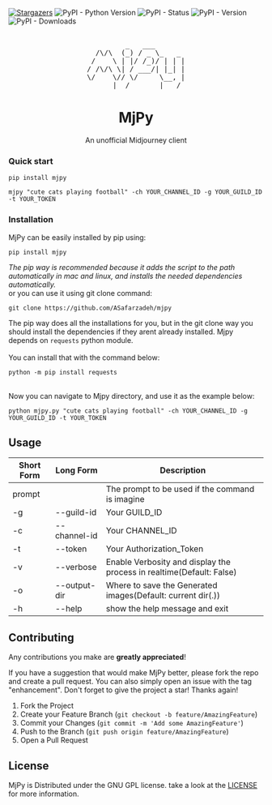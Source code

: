 [![Stargazers][stars-shield]][stars-url]
![PyPI - Python Version](https://img.shields.io/pypi/pyversions/mjpy?style=for-the-badge)
![PyPI - Status](https://img.shields.io/pypi/status/mjpy?style=for-the-badge)
![PyPI - Version](https://img.shields.io/pypi/v/mjpy?style=for-the-badge)
![PyPI - Downloads](https://img.shields.io/pypi/dm/mjpy?style=for-the-badge)
<br>


<div align="center">
<pre>                                                                                              
         _   ___       
  /\/\  (_) / _ \_   _ 
 /    \ | |/ /_)/ | | |
/ /\/\ \| / ___/| |_| |
\/    \// \/     \__, |
      |__/       |___/ </pre>
  <h1 align="center">MjPy</h1>

  <p align="center">
    An unofficial Midjourney client</a>
    <br>
  </p>
</div>



### Quick start
```
pip install mjpy
```
```
mjpy "cute cats playing football" -ch YOUR_CHANNEL_ID -g YOUR_GUILD_ID -t YOUR_TOKEN
```

### Installation

MjPy can be easily installed by pip using:
```
pip install mjpy
```
*The pip way is recommended because it adds the script to the path automatically in mac and linux, and installs the needed dependencies automatically.*
<br>
or you can use it using git clone command:

```
git clone https://github.com/ASafarzadeh/mjpy
```
The pip way does all the installations for you, but in the git clone way you should install the dependencies if they arent already installed. Mjpy depends on `requests` python module.<br><br>
You can install that with the command below:
```
python -m pip install requests
```
<br>Now you can navigate to Mjpy directory, and use it as the example below:
```
python mjpy.py "cute cats playing football" -ch YOUR_CHANNEL_ID -g YOUR_GUILD_ID -t YOUR_TOKEN
```



<!-- USAGE EXAMPLES -->
## Usage

Short Form    | Long Form     | Description
------------- | ------------- |-------------
prompt        |               | The prompt to be used if the command is imagine
-g            | --guild-id    | Your GUILD_ID
-c            | --channel-id  | Your CHANNEL_ID
-t            | --token       | Your Authorization_Token
-v            | --verbose     | Enable Verbosity and display the process in realtime(Default: False)
-o            | --output-dir  | Where to save the Generated images(Default: current dir(.))
-h            | --help        | show the help message and exit

<!-- CONTRIBUTING -->
## Contributing

Any contributions you make are **greatly appreciated**!

If you have a suggestion that would make MjPy better, please fork the repo and create a pull request. You can also simply open an issue with the tag "enhancement".
Don't forget to give the project a star! Thanks again!

1. Fork the Project
2. Create your Feature Branch (`git checkout -b feature/AmazingFeature`)
3. Commit your Changes (`git commit -m 'Add some AmazingFeature'`)
4. Push to the Branch (`git push origin feature/AmazingFeature`)
5. Open a Pull Request

<!-- LICENSE -->
## License

MjPy is Distributed under the GNU GPL license. take a look at the [LICENSE](https://github.com/ASafarzadeh/mjpy/blob/master/LICENSE) for more information.

<!-- MARKDOWN LINKS & IMAGES -->
[contributors-shield]: https://img.shields.io/github/contributors/ASafarzadeh/mjpy.svg?style=for-the-badge
[contributors-url]: https://github.com/ASafarzadeh/mjpy/graphs/contributors
[forks-shield]: https://img.shields.io/github/forks/ASafarzadeh/mjpy.svg?style=for-the-badge
[forks-url]: https://github.com/ASafarzadeh/mjpy/network/members
[stars-shield]: https://img.shields.io/github/stars/ASafarzadeh/mjpy.svg?style=for-the-badge
[stars-url]: https://github.com/ASafarzadeh/mjpy/stargazers
[issues-shield]: https://img.shields.io/github/issues/ASafarzadeh/mjpy.svg?style=for-the-badge
[issues-url]: https://github.com/ASafarzadeh/mjpy/issues
[license-shield]: https://img.shields.io/github/license/ASafarzadeh/mjpy.svg?style=for-the-badge
[license-url]: https://github.com/ASafarzadeh/mjpy/blob/master/LICENSE.txt

